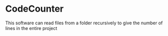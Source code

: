 # CodeCounter
This software can read files from a folder recursively to give the number of lines in the entire project
